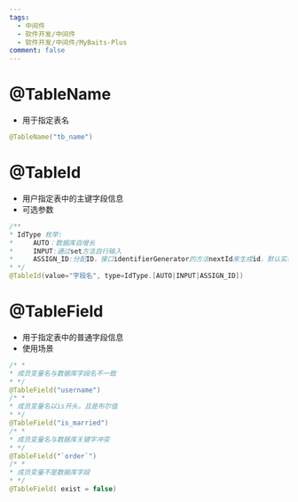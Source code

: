 ```yaml
---
tags:
  - 中间件
  - 软件开发/中间件
  - 软件开发/中间件/MyBaits-Plus
comment: false
---
```


# @TableName
- 用于指定表名
``` java
@TableName("tb_name")
```
# @TableId
- 用户指定表中的主键字段信息
- 可选参数
```java
/**
* IdType 枚举:
*     AUTO：数据库自增长
*     INPUT:通过set方法自行输入
*     ASSIGN_ID:分配ID，接口identifierGenerator的方法nextId来生成id，默认实现类为DefaultIdentifierGenerator 雪花算法
* */
@TableId(value="字段名", type=IdType.[AUTO|INPUT|ASSIGN_ID])

```
# @TableField
- 用于指定表中的普通字段信息
- 使用场景
```java
/* *
* 成员变量名与数据库字段名不一致
* */
@TableField("username")
/* *
* 成员变量名以is开头，且是布尔值
* */
@TableField("is_married")
/* *
* 成员变量名与数据库关键字冲突
* */
@TableField("`order`")
/* *
* 成员变量不是数据库字段
* */
@TableField( exist = false)


```